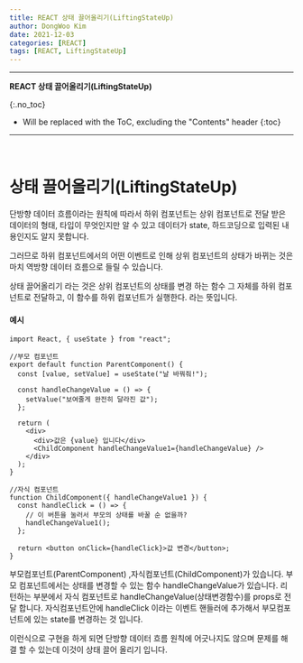 ```yaml
---
title: REACT 상태 끌어올리기(LiftingStateUp)
author: DongWoo Kim
date: 2021-12-03
categories: [REACT]
tags: [REACT, LiftingStateUp]
---
```


---

**REACT 상태 끌어올리기(LiftingStateUp)**

{:.no_toc}

* Will be replaced with the ToC, excluding the "Contents" header
{:toc}

---

<br/>

# **상태 끌어올리기(LiftingStateUp)**
단방향 데이터 흐름이라는 원칙에 따라서 하위 컴포넌트는 상위 컴포넌트로 전달 받은 데이터의 형태, 타입이 무엇인지만 알 수 있고 데이터가 state, 하드코딩으로 입력된 내용인지도 알지 못합니다.

그러므로 하위 컴포넌트에서의 어떤 이벤트로 인해 상위 컴포넌트의 상태가 바뀌는 것은 마치 역방향 데이터 흐름으로 들릴 수 있습니다.

상태 끌어올리기 라는 것은 상위 컴포넌트의 상태를 변경 하는 함수 그 자체를 하위 컴포넌트로 전달하고, 이 함수를 하위 컴포넌트가 실행한다. 라는 뜻입니다.

#### 예시
```
import React, { useState } from "react";

//부모 컴포넌트
export default function ParentComponent() {
  const [value, setValue] = useState("날 바꿔줘!");

  const handleChangeValue = () => {
    setValue("보여줄게 완전히 달라진 값");
  };

  return (
    <div>
      <div>값은 {value} 입니다</div>
      <ChildComponent handleChangeValue1={handleChangeValue} />
    </div>
  );
}

//자식 컴포넌트
function ChildComponent({ handleChangeValue1 }) {
  const handleClick = () => {
    // 이 버튼을 눌러서 부모의 상태를 바꿀 순 없을까?
    handleChangeValue1();
  };

  return <button onClick={handleClick}>값 변경</button>;
}

```


부모컴포넌트(ParentComponent) ,자식컴포넌트(ChildComponent)가 있습니다. 부모 컴포넌트에서는 상태를 변경할 수 있는 함수 handleChangeValue가 있습니다. 리턴하는 부분에서 자식 컴포넌트로 handleChangeValue(상태변경함수)를 props로 전달 합니다. 자식컴포넌트안에 handleClick 이라는 이벤트 핸들러에 추가해서 부모컴포넌트에 있는 state를 변경하는 것 입니다.

이런식으로 구현을 하게 되면 단방향 데이터 흐름 원칙에 어긋나지도 않으며 문제를 해결 할 수 있는데 이것이 상태 끌어 올리기 입니다.
